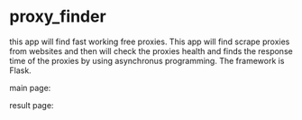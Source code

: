 # proxy_finder
this app will find fast working free proxies.
This app will find scrape proxies from websites and then will check
the proxies health and finds the response time of the proxies by using asynchronus
programming.
The framework is Flask.

main page:


result page:

